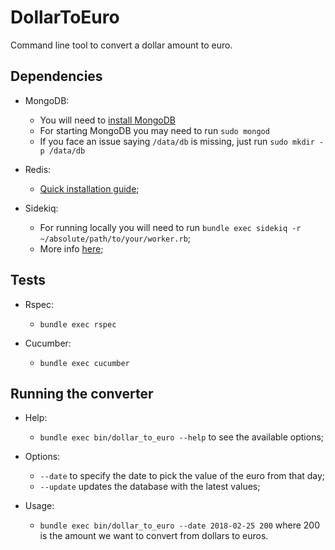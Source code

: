 # DollarToEuro

Command line tool to convert a dollar amount to euro.

## Dependencies

- MongoDB:
    - You will need to [install MongoDB](https://docs.mongodb.com/manual/tutorial/install-mongodb-on-ubuntu/)
    - For starting MongoDB you may need to run `sudo mongod`
    - If you face an issue saying `/data/db` is missing, just run `sudo mkdir -p /data/db`

- Redis:
    - [Quick installation guide](https://redis.io/topics/quickstart);

- Sidekiq:
    - For running locally you will need to run `bundle exec sidekiq -r ~/absolute/path/to/your/worker.rb`;
    - More info [here](https://www.youtube.com/watch?v=bfPb1zD91Rg&list=PLjeHh2LSCFrWGT5uVjUuFKAcrcj5kSai1); 

## Tests

- Rspec:
    - `bundle exec rspec`

- Cucumber:
    - `bundle exec cucumber`

## Running the converter

- Help:
    - `bundle exec bin/dollar_to_euro --help` to see the available options;

- Options:
    - `--date` to specify the date to pick the value of the euro from that day;
    - `--update` updates the database with the latest values;

- Usage:
    - `bundle exec bin/dollar_to_euro --date 2018-02-25 200` where 200 is the amount we want to convert from dollars to euros.